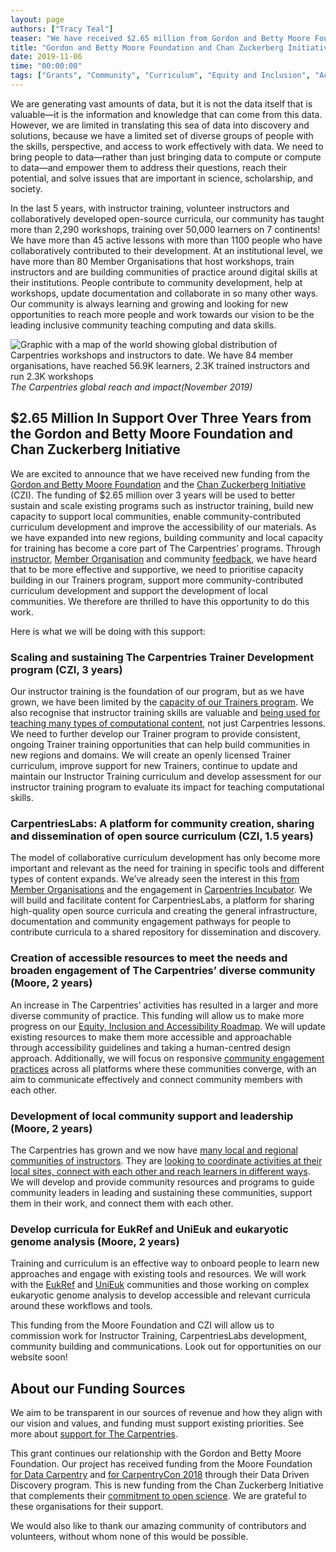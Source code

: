 ```yaml
---
layout: page
authors: ["Tracy Teal"]
teaser: "We have received $2.65 million from Gordon and Betty Moore Foundation and Chan Zuckerberg Initiative to support our work over the next three years."
title: "Gordon and Betty Moore Foundation and Chan Zuckerberg Initiative Partner to Support The Carpentries"
date: 2019-11-06
time: "00:00:00"
tags: ["Grants", "Community", "Curriculum", "Equity and Inclusion", "Accessibility", "Infrastructure"]
---
```


We are generating vast amounts of data, but it is not the data itself that is valuable—it is the information and knowledge that can come from this data. However, we are limited in translating this sea of data into discovery and solutions, because we have a limited set of diverse groups of people with the skills, perspective, and access to work effectively with data. We need to bring people to data—rather than just bringing data to compute or compute to data—and empower them to address their questions, reach their potential, and solve issues that are important in science, scholarship, and society.

In the last 5 years, with instructor training, volunteer instructors and collaboratively developed open-source curricula, our community has taught more than 2,290 workshops, training over 50,000 learners on 7 continents! We have more than 45 active lessons with more than 1100 people who have collaboratively contributed to their development. At an institutional level, we have more than 80 Member Organisations that host workshops, train instructors and are building communities of practice around digital skills at their institutions. People contribute to community development, help at workshops, update documentation and collaborate in so many other ways. Our community is always learning and growing and looking for new opportunities to reach more people and work towards our vision to be the leading inclusive community teaching computing and data skills.

![Graphic with a map of the world showing global distribution of Carpentries workshops and instructors to date. We have 84 member organisations, have reached 56.9K learners, 2.3K trained instructors and run 2.3K workshops](/blog/2019/11/carpentries-impact.png)
_The Carpentries global reach and impact(November 2019)_

## $2.65 Million In Support Over Three Years from the Gordon and Betty Moore Foundation and Chan Zuckerberg Initiative

We are excited to announce that we have received new funding from the [Gordon and Betty Moore Foundation](https://www.moore.org/) and the [Chan Zuckerberg Initiative](https://chanzuckerberg.com/newsroom/expanding-computational-skills-in-science-to-support-research/) (CZI). The funding of $2.65 million over 3 years will be used to better sustain and scale existing programs such as instructor training, build new capacity to support local communities, enable community-contributed curriculum development and improve the accessibility of our materials. As we have expanded into new regions, building community and local capacity for training has become a core part of The Carpentries’ programs. Through [instructor](https://carpentries.org/blog/2019/09/September-Trainer-Training-Postponement/), [Member Organisation](https://carpentries.org/blog/2019/10/membership-survey/) and community [feedback](https://carpentries.org/blog/2018/12/announcing-carpentries-community-discussions/), we have heard that to be more effective and supportive, we need to prioritise capacity building in our Trainers program, support more community-contributed curriculum development and support the development of local communities. We therefore are thrilled to have this opportunity to do this work.

Here is what we will be doing with this support:

### Scaling and sustaining The Carpentries Trainer Development program (CZI, 3 years)

Our instructor training is the foundation of our program, but as we have grown, we have been limited by the [capacity of our Trainers program](https://carpentries.org/blog/2019/09/September-Trainer-Training-Postponement/). We also recognise that instructor training skills are valuable and [being used for teaching many types of computational content](https://carpentries.org/blog/2019/10/rstudio-instructor-training/), not just Carpentries lessons. We need to further develop our Trainer program to provide consistent, ongoing Trainer training opportunities that can help build communities in new regions and domains. We will create an openly licensed Trainer curriculum, improve support for new Trainers, continue to update and maintain our Instructor Training curriculum and develop assessment for our instructor training program to evaluate its impact for teaching computational skills.

### CarpentriesLabs: A platform for community creation, sharing and dissemination of open source curriculum (CZI, 1.5 years)

The model of collaborative curriculum development has only become more important and relevant as the need for training in specific tools and different types of content expands. We’ve already seen the interest in this [from Member Organisations](https://carpentries.org/blog/2019/10/membership-survey/) and the engagement in [Carpentries Incubator](https://github.com/carpentries-incubator/proposals). We will build and facilitate content for CarpentriesLabs, a platform for sharing high-quality open source curricula and creating the general infrastructure, documentation and community engagement pathways for people to contribute curricula to a shared repository for dissemination and discovery.

### Creation of accessible resources to meet the needs and broaden engagement of The Carpentries’ diverse community (Moore, 2 years)

An increase in The Carpentries’ activities has resulted in a larger and more diverse community of practice. This funding will allow us to make more progress on our [Equity, Inclusion and Accessibility Roadmap](https://carpentries.org/files/assessment/equity_inclusion_accessibility_roadmap.pdf). We will update existing resources to make them more accessible and approachable through accessibility guidelines and taking a human-centred design approach. Additionally, we will focus on responsive [community engagement practices](https://carpentries.org/blog/2019/09/cocc-taskforce-summary-recommendations/) across all platforms where these communities converge, with an aim to communicate effectively and connect community members with each other.

### Development of local community support and leadership (Moore, 2 years)

The Carpentries has grown and we now have [many local and regional communities of instructors](https://carpentries.org/instructors/). They are [looking to coordinate activities at their local sites, connect with each other and reach learners in different ways](https://carpentries.org/blog/2019/10/membership-survey/). We will develop and provide community resources and programs to guide community leaders in leading and sustaining these communities, support them in their work, and connect them with each other.

### Develop curricula for EukRef and UniEuk and eukaryotic genome analysis (Moore, 2 years)

Training and curriculum is an effective way to onboard people to learn new approaches and engage with existing tools and resources. We will work with the [EukRef](http://eukref.org) and [UniEuk](https://unieuk.org) communities and those working on complex eukaryotic genome analysis to develop accessible and relevant curricula around these workflows and tools.

This funding from the Moore Foundation and CZI will allow us to commission work for Instructor Training, CarpentriesLabs development, community building and communications. Look out for opportunities on our website soon!

## About our Funding Sources

We aim to be transparent in our sources of revenue and how they align with our vision and values, and funding must support existing priorities. See more about [support for The Carpentries](https://carpentries.org/supporters/).


This grant continues our relationship with the Gordon and Betty Moore Foundation. Our project has received funding from the Moore Foundation [for Data Carpentry](https://datacarpentry.org/blog/2015/08/moore) and [for CarpentryCon 2018](https://2018.carpentrycon.org/#donor) through their Data Driven Discovery program. This is new funding from the Chan Zuckerberg Initiative that complements their [commitment to open science](https://chanzuckerberg.com/science/). We are grateful to these organisations for their support.

We would also like to thank our amazing community of contributors and volunteers, without whom none of this would be possible.
